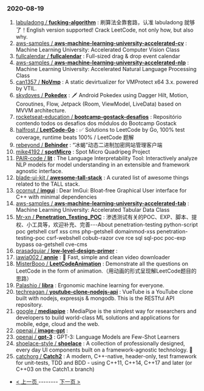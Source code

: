 ### 2020-08-19 
1. [
        labuladong /
**fucking-algorithm**](https://github.com/labuladong/fucking-algorithm) : 刷算法全靠套路，认准 labuladong 就够了！English version supported! Crack LeetCode, not only how, but also why.
1. [
        aws-samples /
**aws-machine-learning-university-accelerated-cv**](https://github.com/aws-samples/aws-machine-learning-university-accelerated-cv) : Machine Learning University: Accelerated Computer Vision Class
1. [
        fullcalendar /
**fullcalendar**](https://github.com/fullcalendar/fullcalendar) : Full-sized drag & drop event calendar
1. [
        aws-samples /
**aws-machine-learning-university-accelerated-nlp**](https://github.com/aws-samples/aws-machine-learning-university-accelerated-nlp) : Machine Learning University: Accelerated Natural Language Processing Class
1. [
        can1357 /
**NoVmp**](https://github.com/can1357/NoVmp) : A static devirtualizer for VMProtect x64 3.x. powered by VTIL.
1. [
        skydoves /
**Pokedex**](https://github.com/skydoves/Pokedex) : 🗡️ Android Pokedex using Dagger Hilt, Motion, Coroutines, Flow, Jetpack (Room, ViewModel, LiveData) based on MVVM architecture.
1. [
        rocketseat-education /
**bootcamp-gostack-desafios**](https://github.com/rocketseat-education/bootcamp-gostack-desafios) : Repositório contendo todos os desafios dos módulos do Bootcamp Gostack
1. [
        halfrost /
**LeetCode-Go**](https://github.com/halfrost/LeetCode-Go) : ✅ Solutions to LeetCode by Go, 100% test coverage, runtime beats 100% / LeetCode 题解
1. [
        rebeyond /
**Behinder**](https://github.com/rebeyond/Behinder) : “冰蝎”动态二进制加密网站管理客户端
1. [
        mike4192 /
**spotMicro**](https://github.com/mike4192/spotMicro) : Spot Micro Quadripeg Project
1. [
        PAIR-code /
**lit**](https://github.com/PAIR-code/lit) : The Language Interpretability Tool: Interactively analyze NLP models for model understanding in an extensible and framework agnostic interface.
1. [
        blade-ui-kit /
**awesome-tall-stack**](https://github.com/blade-ui-kit/awesome-tall-stack) : A curated list of awesome things related to the TALL stack.
1. [
        ocornut /
**imgui**](https://github.com/ocornut/imgui) : Dear ImGui: Bloat-free Graphical User interface for C++ with minimal dependencies
1. [
        aws-samples /
**aws-machine-learning-university-accelerated-tab**](https://github.com/aws-samples/aws-machine-learning-university-accelerated-tab) : Machine Learning University: Accelerated Tabular Data Class
1. [
        Mr-xn /
**Penetration_Testing_POC**](https://github.com/Mr-xn/Penetration_Testing_POC) : 渗透测试有关的POC、EXP、脚本、提权、小工具等，欢迎补充、完善---About penetration-testing python-script poc getshell csrf xss cms php-getshell domainmod-xss penetration-testing-poc csrf-webshell cobub-razor cve rce sql sql-poc poc-exp bypass oa-getshell cve-cms
1. [
        prasadgujar /
**low-level-design-primer**](https://github.com/prasadgujar/low-level-design-primer) : 
1. [
        iawia002 /
**annie**](https://github.com/iawia002/annie) : 👾 Fast, simple and clean video downloader
1. [
        MisterBooo /
**LeetCodeAnimation**](https://github.com/MisterBooo/LeetCodeAnimation) : Demonstrate all the questions on LeetCode in the form of animation.（用动画的形式呈现解LeetCode题目的思路）
1. [
        Palashio /
**libra**](https://github.com/Palashio/libra) : Ergonomic machine learning for everyone.
1. [
        techreagan /
**youtube-clone-nodejs-api**](https://github.com/techreagan/youtube-clone-nodejs-api) : VueTube is a YouTube clone built with nodejs, expressjs & mongodb. This is the RESTful API repository.
1. [
        google /
**mediapipe**](https://github.com/google/mediapipe) : MediaPipe is the simplest way for researchers and developers to build world-class ML solutions and applications for mobile, edge, cloud and the web.
1. [
        openai /
**image-gpt**](https://github.com/openai/image-gpt) : 
1. [
        openai /
**gpt-3**](https://github.com/openai/gpt-3) : GPT-3: Language Models are Few-Shot Learners
1. [
        shoelace-style /
**shoelace**](https://github.com/shoelace-style/shoelace) : A collection of professionally designed, every day UI components built on a framework-agnostic technology. 🥾
1. [
        catchorg /
**Catch2**](https://github.com/catchorg/Catch2) : A modern, C++-native, header-only, test framework for unit-tests, TDD and BDD - using C++11, C++14, C++17 and later (or C++03 on the Catch1.x branch) 

- [ < 上一页 ](https://github.com/able8/github-trending-daily-record/blob/master/2020-08-18.md) -------- [ 下一页 > ](https://github.com/able8/github-trending-daily-record/blob/master/2020-08-20.md)